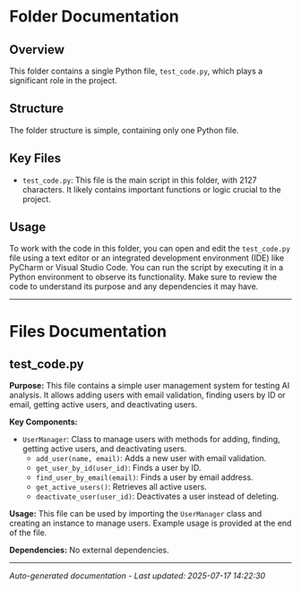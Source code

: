 # Folder Documentation

## Overview
This folder contains a single Python file, `test_code.py`, which plays a significant role in the project.

## Structure
The folder structure is simple, containing only one Python file.

## Key Files
- `test_code.py`: This file is the main script in this folder, with 2127 characters. It likely contains important functions or logic crucial to the project.

## Usage
To work with the code in this folder, you can open and edit the `test_code.py` file using a text editor or an integrated development environment (IDE) like PyCharm or Visual Studio Code. You can run the script by executing it in a Python environment to observe its functionality. Make sure to review the code to understand its purpose and any dependencies it may have.

---

# Files Documentation

## test_code.py

**Purpose:** This file contains a simple user management system for testing AI analysis. It allows adding users with email validation, finding users by ID or email, getting active users, and deactivating users.

**Key Components:**
- `UserManager`: Class to manage users with methods for adding, finding, getting active users, and deactivating users.
  - `add_user(name, email)`: Adds a new user with email validation.
  - `get_user_by_id(user_id)`: Finds a user by ID.
  - `find_user_by_email(email)`: Finds a user by email address.
  - `get_active_users()`: Retrieves all active users.
  - `deactivate_user(user_id)`: Deactivates a user instead of deleting.
  
**Usage:** This file can be used by importing the `UserManager` class and creating an instance to manage users. Example usage is provided at the end of the file.

**Dependencies:** No external dependencies.

---
*Auto-generated documentation - Last updated: 2025-07-17 14:22:30*
